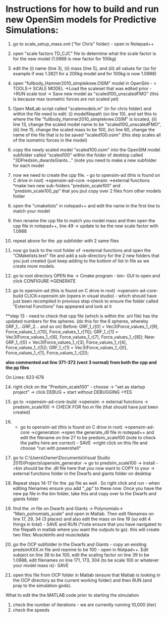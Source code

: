 
# Instructions for how to build and run new OpenSim models for Predictive Simulations: 

1. go to scale_setup_mass.xml ("for Chris" folder) - open in Notepad++

2. open "scale factors TD_CJC" file to determine what the scale factor is for the new model (1.0988 is new factor for 100kg)

3. edit the (i) name (line 3), (ii) mass (line 5), and (iii) all values for <scales> (so for example if was 1.3821 for a 200kg model and for 100kg is now 1.0988)

4. open "fullbody_Hamner2010_simpleknee.OSIM" model in OpenSim - > TOOLS-> SCALE MODEL ->Load the scaleset that was edited prior ->RUN scale tool -> Save new model as "scaled100_unscaledFMO" (this is because max isometric forces are not scaled yet)

5. Open MatLab script called "scalemodels.m" (in for chris folder) and within the file need to edit: (i) modelfilepath (on line 10), and set this to where the file "fullbody_Hamner2010_simpleknee.OSIM" is located, (ii) line 13, change the scaled model name to be "scaled100_unscaledFMO", (iii) line 15, change the scaled mass to be 100, (iv) line 60, change the name of the file that is to be saved "scaled100.osim" (this step scales all of the isometric forces in the model)

6. copy the newly scaled model "scaled100.osim" into the OpenSIM model subfolder called "scaled100" within the folder of desktop called "3DPredsim_dwardsGiants..." (note you need to make a new subfolder for each model

7. now we need to create the cpp file. 
                - go to opensim-ad (this is found on C drive in root)
                ->opensim-ad-core
                ->opensim
                ->external functions
                *make two new sub-folders "predsim_scale100" and  "predsim_scale100_pp" that you jsut copy over 2 files from other models folder

8. open the "cmakelists" in notepad++ and edit the name in the first line to match your model

9. then rename the cpp file to match you model mass and then open the cpp file in notepad++, line 49 -> update to be the new scale factor with 1.0988

10. repeat above for the .pp subfolder with 2 same files 

11. now go back to the root folder of ->external functions and open the "CMakelists.text" file and add a sub-directory for the 2 new folders that you just created (just keep adding to the bottom of list in file as we create more models. 

12. go to root directory OPEN the -> Cmake program - bin- GUI to open and click CONFIGURE->GENERATE

13. go to opensim-ad (this is found on C drive in root)
                ->opensim-ad-core-build
                CLICK->opensim.sln (opens in visual studio) - which should have just been recompiled in previous step
                check to ensure the folder called "External Functions" has appeared and look at it

**step 13 - need to check that cpp file (which is within the .snl file) has the updated numbers for the spheres. (do this for the 6 spheres, whereby GRF_1,...GRF_2... and so on)
Before:
    GRF_1_r[0] = Vec3(Force_values_1_r[9], Force_values_1_r[10], Force_values_1_r[11]);
    GRF_1_r[1] = Vec3(Force_values_1_r[6], Force_values_1_r[7], Force_values_1_r[8]);
New:
    GRF_1_r[0] = Vec3(Force_values_1_r[3], Force_values_1_r[4], Force_values_1_r[5]);
    GRF_1_r[1] = Vec3(Force_values_1_r[0], Force_values_1_r[1], Force_values_1_r[2]);

**also commented out line 371-372 (vect 3 normal) from both the cpp and the pp files**

On Lines: 623-678
                
14. right click on the "Predsim_scale100" - choose -> "set as startup project" -> click DEBUG + start without DEBUGGING +YES 

15. go to ->opensim-ad-core-build ->opensim -> external functions -> predsim_scale100 -> CHECK FOR foo.m file (that should have just been created)

16. - go to opensim-ad (this is found on C drive in root)
                ->opensim-ad-core
                ->cgeneration
                ->open the generate_dll file in notepad++ and edit the filename on line 27 to be predsim_scale100 (note to check the paths here are correct) - SAVE
                ->right click on this file and choose "run with powershell"


17. go to C:\Users\Owner\Documents\Visual Studio 2015\Projects\opensim_generator
                -> go to predsim_scale100 -> install ->bin should be the .dll file here that you now want to COPY to your -> external functions folder in the Dwarfs and giants folder on desktop

18. Repeat steps 14-17 for the .pp file as well . So right click and run - when editing filenames ensure you add "_pp" to these now. Once you have the new pp file in the bin folder, take this and copy over to the Dwarfs and giants folder 

19. find the .m file on Dwarfs and Giants -> Polynomials-> "Main_polnomials_scale" and open in Matlab. Then edit filenames on line 17, 29, 34 (3 places) and also edit the mass on line 19 (so edit 4 things in total) - SAVE and RUN (*note ensure that you have navigated to the filepath in matlab where you want the outputs to go). this will create two files: Muscleinfo and muscledata

20. go the OCP subfolder in the Dwarfs and Giants - copy an existing predsimXXX.m file and reanme to be 100 - open in Notpad++. Edit subject on line 38 to be 100, edit the scaling factor on line 39 to be 1.0988, edit filenames on line 171, 173, 304 (to be scale 100 or whatever your model mass is)- SAVE 

21. open this file from OCP folder in Matlab (ensure that Matlab is looking in the OCP directory as the current working folder) and then RUN (and pray to the simulation gods).

What to edit the the MATLAB code prior to starting the simulation
1. check the number of iterations - we are currently running 10,000 (iter)
2. check the speeds

